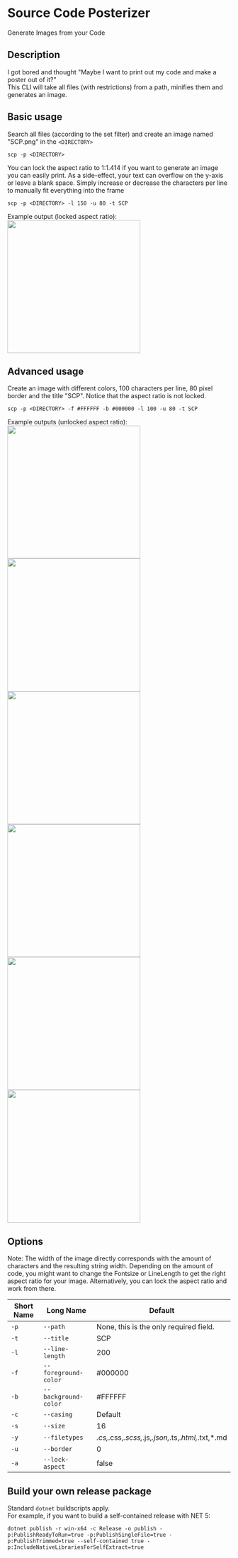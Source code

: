 # Source Code Posterizer
Generate Images from your Code

## Description
I got bored and thought "Maybe I want to print out my code and make a poster out of it?"  
This CLI will take all files (with restrictions) from a path, minifies them and generates an image.

## Basic usage
Search all files (according to the set filter) and create an image named "SCP.png" in the `<DIRECTORY>`
```
scp -p <DIRECTORY>
```
You can lock the aspect ratio to 1:1.414 if you want to generate an image you can easily print. As a side-effect, your text can overflow on the y-axis or leave a blank space. Simply increase or decrease the characters per line to manually fit everything into the frame   
```
scp -p <DIRECTORY> -l 150 -u 80 -t SCP
```
Example output (locked aspect ratio):  
<img src = "Demoimages/SCP_aspect_locked.png" width = "300">  

## Advanced usage
Create an image with different colors, 100 characters per line, 80 pixel border and the title "SCP". Notice that the aspect ratio is not locked.
```
scp -p <DIRECTORY> -f #FFFFFF -b #000000 -l 100 -u 80 -t SCP
```
Example outputs (unlocked aspect ratio):  
<img src = "Demoimages/SCP_4.png" width = "300">
<img src = "Demoimages/SCP_5.png" width = "300">
<img src = "Demoimages/SCP_0.png" width = "300">
<img src = "Demoimages/SCP_1.png" width = "300">
<img src = "Demoimages/SCP_2.png" width = "300">
<img src = "Demoimages/SCP_3.png" width = "300">

## Options
Note: The width of the image directly corresponds with the amount of characters and the resulting string width.
Depending on the amount of code, you might want to change the Fontsize or LineLength to get the right aspect ratio for your image. Alternatively, you can lock the aspect ratio and work from there.

Short Name | Long Name | Default
--- | --- | ---
`-p` | `--path` | None, this is the only required field.
`-t` | `--title` | SCP
`-l` | `--line-length` | 200
`-f` | `--foreground-color` | #000000
`-b` | `--background-color` | #FFFFFF
`-c` | `--casing` | Default
`-s` | `--size` | 16
`-y` | `--filetypes` | *.cs,*.css,*.scss,*.js,*.json,*.ts,*.html,*.txt,*.md
`-u` | `--border` | 0
`-a` | `--lock-aspect`| false

## Build your own release package
Standard `dotnet` buildscripts apply.  
For example, if you want to build a self-contained release with NET 5:  
```
dotnet publish -r win-x64 -c Release -o publish -p:PublishReadyToRun=true -p:PublishSingleFile=true -p:PublishTrimmed=true --self-contained true -p:IncludeNativeLibrariesForSelfExtract=true
```
